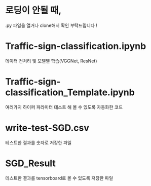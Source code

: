 # 로딩이 안될 때,     
.py 파일을 열거나 clone해서 확인 부탁드립니다 !



# Traffic-sign-classification.ipynb
데이터 전처리 및 모델별 학습(VGGNet, ResNet)

          
# Traffic-sign-classification_Template.ipynb       
여러가지 하이퍼 파라미터 테스트 해 볼 수 있도록 자동화한 코드 
      
      
# write-test-SGD.csv         
테스트한 결과를 숫자로 저장한 파일


# SGD_Result     
테스트한 결과를 tensorboard로 볼 수 있도록 저장한 파일  
